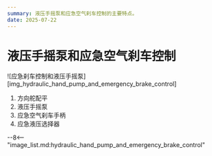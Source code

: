 ```yaml
---
summary: 液压手摇泵和应急空气刹车控制的主要特点。
date: 2025-07-22
---
```


# 液压手摇泵和应急空气刹车控制

![应急刹车控制和液压手摇泵][img_hydraulic_hand_pump_and_emergency_brake_control]

1. 方向舵配平
2. 液压手摇泵
3. 应急空气刹车手柄
4. 应急液压选择器

<!-- links -->
--8<-- "image_list.md:hydraulic_hand_pump_and_emergency_brake_control"